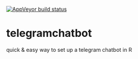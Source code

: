 <!-- badges: start -->
[![AppVeyor build status](https://ci.appveyor.com/api/projects/status/github/mabafaba/telegramchatbot?branch=master&svg=true)](https://ci.appveyor.com/project/mabafaba/telegramchatbot)
<!-- badges: end -->

# telegramchatbot
quick &amp; easy way to set up a telegram chatbot in R 
